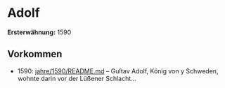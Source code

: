 # Adolf

**Ersterwähnung:** 1590

## Vorkommen
- 1590: [jahre/1590/README.md](../jahre/1590/README.md) – Guſtav Adolf, König von
y Schweden, wohnte darin vor der Lüßener Schlacht...
